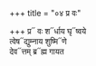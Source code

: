 +++
title = "०४ प्र वः"

+++
प्र᳓ वः श᳓र्धाय घृ᳓ष्वये  
त्वेष᳓द्युम्नाय शुष्मि᳓णे  
देव᳓त्तम् ब्र᳓ह्म गायत